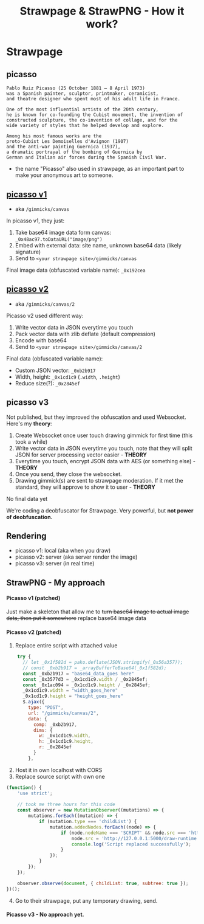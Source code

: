 <h1 align="center">
Strawpage & StrawPNG - How it work?
</h1>

# Strawpage

## picasso
```
Pablo Ruiz Picasso (25 October 1881 – 8 April 1973) 
was a Spanish painter, sculptor, printmaker, ceramicist, 
and theatre designer who spent most of his adult life in France. 

One of the most influential artists of the 20th century, 
he is known for co-founding the Cubist movement, the invention of 
constructed sculpture, the co-invention of collage, and for the 
wide variety of styles that he helped develop and explore. 

Among his most famous works are the 
proto-Cubist Les Demoiselles d'Avignon (1907) 
and the anti-war painting Guernica (1937), 
a dramatic portrayal of the bombing of Guernica by 
German and Italian air forces during the Spanish Civil War.
```
- the name "Picasso" also used in strawpage, as an important part to make your anonymous art to someone.

## [picasso v1](https://github.com/Bang1338/strawpng/blob/main/docs/picasso-v1-deobfuscated.js)
- aka `/gimmicks/canvas`

In picasso v1, they just: 
1. Take base64 image data form canvas: `_0x48ac97.toDataURL("image/png")`
2. Embed with external data: site name, unknown base64 data (likely signature)
3. Send to `<your strawpage site>/gimmicks/canvas`

Final image data (obfuscated variable name): `_0x192cea`

## [picasso v2](https://github.com/Bang1338/strawpng/blob/main/draw-deob.js)
- aka `/gimmicks/canvas/2`

Picasso v2 used different way:
1. Write vector data in JSON everytime you touch
2. Pack vector data with zlib deflate (default compression)
3. Encode with base64
4. Send to `<your strawpage site>/gimmicks/canvas/2`

Final data (obfuscated variable name): 
- Custom JSON vector: `_0xb2b917`
- Width, height: `_0x1cd1c9` (`.width`, `.height`)
- Reduce size(?): `_0x2845ef`

## picasso v3
Not published, but they improved the obfuscation and used Websocket. Here's my **theory**:
1. Create Websocket once user touch drawing gimmick for first time (this took a while)
2. Write vector data in JSON everytime you touch, note that they will split JSON for server processing vector easier - **THEORY**
3. Everytime you touch, encrypt JSON data with AES (or something else) - **THEORY**
4. Once you send, they close the websocket.
5. Drawing gimmick(s) are sent to strawpage moderation. If it met the standard, they will approve to show it to user - **THEORY**

No final data yet

We're coding a deobfuscator for Strawpage. Very powerful, but **not power of deobfuscation.**

## Rendering
- picasso v1: local (aka when you draw)
- picasso v2: server (aka server render the image)
- picasso v3: server (in real time)

## StrawPNG - My approach
#### Picasso v1 (patched)
Just make a skeleton that allow me to ~~turn base64 image to actual image data, then put it somewhere~~ replace base64 image data

#### Picasso v2 (patched)
1. Replace entire script with attached value
```js
    try {
      // let _0x1f582d = pako.deflate(JSON.stringify(_0x56a357));
      // const _0xb2b917 = _arrayBufferToBase64(_0x1f582d);
      const _0xb2b917 = "base64_data_goes here"
      const _0x3577d3 = _0x1cd1c9.width / _0x2845ef;
      const _0x1ac094 = _0x1cd1c9.height / _0x2845ef;
      _0x1cd1c9.width = "width_goes_here"
      _0x1cd1c9.height = "height_goes_here"
      $.ajax({
        type: "POST",
        url: "/gimmicks/canvas/2",
        data: {
          comp: _0xb2b917,
          dims: {
            w: _0x1cd1c9.width,
            h: _0x1cd1c9.height,
            r: _0x2845ef
          }
        },
```
2. Host it in own localhost with CORS
3. Replace source script with own one
```js
(function() {
    'use strict';
	
    // took me three hours for this code
    const observer = new MutationObserver((mutations) => {
        mutations.forEach((mutation) => {
            if (mutation.type === 'childList') {
                mutation.addedNodes.forEach((node) => {
                    if (node.nodeName === 'SCRIPT' && node.src === 'https://straw.page/min/?g=drawm&n=88') {
                        node.src = 'http://127.0.0.1:5000/draw-runtime.js';
                        console.log('Script replaced successfully');
                    }
                });
            }
        });
    });

    observer.observe(document, { childList: true, subtree: true });
})();
```
4. Go to their strawpage, put any temporary drawing, send.

#### Picasso v3 - No approach yet.
